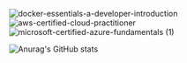 ![docker-essentials-a-developer-introduction](https://user-images.githubusercontent.com/37016326/236577461-a73652cd-d8e7-4f71-9e67-826fcb5e5e2d.png) ![aws-certified-cloud-practitioner](https://user-images.githubusercontent.com/37016326/236577284-525b8770-d8c8-46cd-a27c-3e95673345cc.png) ![microsoft-certified-azure-fundamentals (1)](https://user-images.githubusercontent.com/37016326/236577173-5cf5274f-61c8-47e7-a215-ec9e52dd32ad.png)

![Anurag's GitHub stats](https://github-readme-stats.vercel.app/api?username=johnnydappz&show_icons=true&theme=radical)
